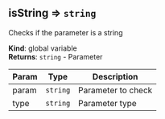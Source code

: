<a name="isString"></a>

## isString ⇒ <code>string</code>
Checks if the parameter is a string

**Kind**: global variable  
**Returns**: <code>string</code> - Parameter  

| Param | Type | Description |
| --- | --- | --- |
| param | <code>string</code> | Parameter to check |
| type | <code>string</code> | Parameter type |

